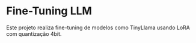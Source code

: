 # Fine-Tuning LLM

Este projeto realiza fine-tuning de modelos como TinyLlama usando LoRA com quantização 4bit.